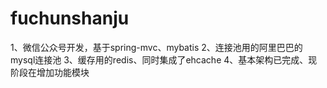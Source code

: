 # fuchunshanju

1、微信公众号开发，基于spring-mvc、mybatis
2、连接池用的阿里巴巴的mysql连接池
3、缓存用的redis、同时集成了ehcache
4、基本架构已完成、现阶段在增加功能模块
